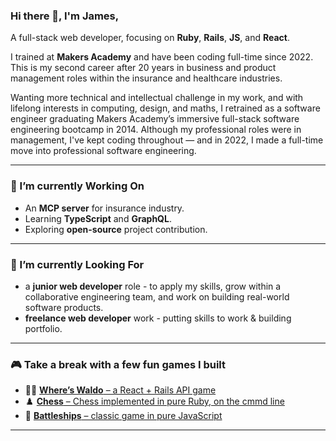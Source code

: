 
### Hi there 👋, I'm James,

A full-stack web developer, focusing on **Ruby**, **Rails**, **JS**, and **React**.

I trained at **Makers Academy** and have been coding full-time since 2022. This is my second career after 20 years in business and product management roles within the insurance and healthcare industries.

Wanting more technical and intellectual challenge in my work, and with lifelong interests in computing, design, and maths, I retrained as a software engineer graduating Makers Academy’s immersive full-stack software engineering bootcamp in 2014. Although my professional roles were in management, I've kept coding throughout — and in 2022, I made a full-time move into professional software engineering.

---

### 🧠 I’m currently Working On
- An **MCP server** for insurance industry.
- Learning **TypeScript** and **GraphQL**.
- Exploring **open-source** project contribution.

---

### 👀 I’m currently Looking For
- a **junior web developer** role - to apply my skills, grow within a collaborative engineering team, and work on building real-world software products.
- **freelance web developer** work - putting skills to work & building portfolio.

---

### 🎮 Take a break with a few fun games I built
- 🕵️‍♂️ [**Where’s Waldo** – a React + Rails API game](https://www.waldo.bibble.com)
- ♟️ [**Chess** – Chess implemented in pure Ruby, on the cmmd line](https://replit.com/@jbk1/Chess)
- 🚢 [**Battleships** – classic game in pure JavaScript](https://www.example.com)

---